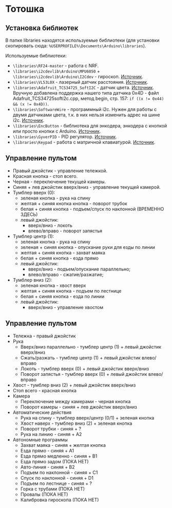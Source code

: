 # Тотошка

## Установка библиотек

В папке libraries находятся используемые библиотеки (для установки скопировать сюда: `%USERPROFILE%\Documents\Arduino\libraries`).

Используемые библиотеки:
* `\libraries\RF24-master` - работа с NRF.
* `\libraries\i2cdevlib\Arduino\MPU6050` + `\libraries\i2cdevlib\Arduino\I2Cdev` - гироскоп.
  [Источник](https://github.com/jrowberg/i2cdevlib).
* `\libraries\VL53L0X` - лазерный датчик расстояния.
  [Источник](https://github.com/pololu/vl53l0x-arduino).
* `\libraries\Adafruit_TCS34725_SoftI2C` - датчик цвета.
  [Источник](https://github.com/Fire7/Adafruit_TCS34725_SoftI2C).
  Вручную добавлена поддержка нашего типа датчика 0x4D - файл Adafruit_TCS34725softi2c.cpp, метод begin, стр. 157: `if ((x != 0x44) && (x != 0x4D))`.
* `\libraries\SoftwareWire` - программный i2c. Нужен для работы с двумя датчиками цвета, т.к. в них нельзя изменить адрес на шине i2c.
  [Источник](https://github.com/Fire7/SoftwareWire).
* `\libraries\EncButton` - библиотека для энкодера, энкодера с кнопкой или просто кнопки с Arduino.
  [Источник](https://github.com/GyverLibs/EncButton).
* `\libraries\GyverPID` - PID регулятор.
  [Источник](https://github.com/GyverLibs/GyverPID).
* `\libraries\Keypad` - работа с матричной клавиатурой.
  [Источник](https://github.com/Chris--A/Keypad).


## Управление пультом

* Правый джойстик - управление тележкой.
* Красная кнопка - стоп всего.
* Черная - переключение текущей камеры.
* Синяя + лев джойстик вверх/вниз - управление текущей камерой.
* Тумблер вверх (0):
  * зеленая кнопка - рука на спину
  * желтая + синяя кнопка кнопка - поворот трубок
  * белая + синяя  кнопка - подъем/спуск по наклонной (ВРЕМЕННО ЗДЕСЬ)
  * левый джойстик:
    * вверх/вниз - локоть
	* влево/вправо - поворот запястья
* Тумблер центр (1):
  * зеленая кнопка - рука на спину
  * зеленая + синяя кнопка - опускание руки для езды по линии
  * желтая + синяя кнопка - захват маяка
  * белая + синяя кнопка - езда прямо
  * левый джойстик:
    * вверх/вниз - подъем/опускание параллельно;
	* влево/вправо - сжатие/разжатие;
* Тумблер вниз (2):
  * зеленая кнопка - хвост вверх
  * желтая + синяя кнопка - подъем по лестнице
  * белая + синяя кнопка - езда по линии
  * левый джойстик:
    * вверх/вниз - управление хвостом


## Управление пультом

* Тележка - правый джойстик
* Рука
  * Вверх/вниз параллельно - тумблер центр (1) + левый джойстик вверх/вниз
  * Сжать/разжать - тумблер центр (1) + левый джойстик влево/вправо
  * Локоть - тумблер вверх (0) + левый джойстик вверх/вниз
  * Поворот запястья - тумблер вверх (0) + левый джойстик влево/вправо
* Хвост - тумблер вниз (2) + левый джойстик вверх/вниз
* Стоп всего - красная кнопка
* Камера
  * Переключение между камерами - черная кнопка
  * Поворот камеры - синяя + лев джойстик вверх/вниз
* Автоматические действия
  * Рука на спину - тумблер вверх/центр (0/1) + зеленая кнопка
  * Хвост наверх - тумблер вниз (2) + зеленая кнопка
  * Поворот трубки - синяя + ?
  * Рука на линию - синяя + A2
* Автономные программы
  * Захват маяка - синяя + желтая кнопка
  * Езда прямо - синяя + A1
  * Езда прямо медленно - синяя + B1
  * Езда прямо задом (ПОКА НЕТ)
  * Авто-линия - синяя + B2
  * Подъем по наклонной - синяя + C1
  * Спуск по наклонной - синяя + D1
  * Подъем по лестнице - синяя + ?
  * Горка с трубами (ПОКА НЕТ)
  * Провалы (ПОКА НЕТ)
  * Калибровка гироскопа (ПОКА НЕТ)
